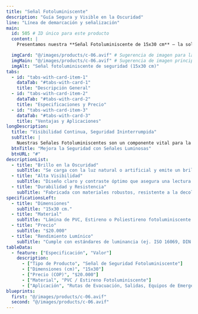 ```yaml
---
title: "Señal Fotoluminiscente"
description: "Guía Segura y Visible en la Oscuridad"
line: "Línea de demarcación y señalización"
main:
  id: 505 # ID único para este producto
  content: |
    Presentamos nuestra **Señal Fotoluminiscente de 15x30 cm** – la solución indispensable para la seguridad en entornos con riesgo de pérdida de luz. Parte esencial de nuestra **Línea de Demarcación y Señalización**, esta señal absorbe la luz ambiental y la emite en la oscuridad, guiando de forma clara rutas de evacuación, identificando equipos de emergencia o señalando peligros cuando más se necesita.

  imgCard: "@/images/products/c-06.avif" # Sugerencia de imagen para la tarjeta
  imgMain: "@/images/products/c-06.avif" # Sugerencia de imagen principal
  imgAlt: "Señal fotoluminiscente de seguridad (15x30 cm)"
tabs:
  - id: "tabs-with-card-item-1"
    dataTab: "#tabs-with-card-1"
    title: "Descripción General"
  - id: "tabs-with-card-item-2"
    dataTab: "#tabs-with-card-2"
    title: "Especificaciones y Precio"
  - id: "tabs-with-card-item-3"
    dataTab: "#tabs-with-card-3"
    title: "Ventajas y Aplicaciones"
longDescription:
  title: "Visibilidad Continua, Seguridad Ininterrumpida"
  subTitle: |
    Nuestras Señales Fotoluminiscentes son un componente vital para la seguridad en edificios, industrias y espacios públicos, especialmente en caso de fallos eléctricos o emergencias. Su capacidad de brillar en la oscuridad, sin necesidad de energía externa, asegura que la información de seguridad crítica permanezca visible, facilitando la evacuación y la respuesta rápida ante incidentes.
  btnTitle: "Mejora la Seguridad con Señales Luminosas"
  btnURL: "#"
descriptionList:
  - title: "Brillo en la Oscuridad"
    subTitle: "Se carga con la luz natural o artificial y emite un brillo visible por varias horas, garantizando la señalización en ausencia de iluminación."
  - title: "Alta Visibilidad"
    subTitle: "Diseño claro y contraste óptimo que asegura una lectura rápida y sin confusiones, incluso en condiciones de poca luz."
  - title: "Durabilidad y Resistencia"
    subTitle: "Fabricada con materiales robustos, resistente a la decoloración, humedad y al desgaste para uso prolongado."
specificationsLeft:
  - title: "Dimensiones"
    subTitle: "15x30 cm."
  - title: "Material"
    subTitle: "Lámina de PVC, Estireno o Poliestireno fotoluminiscente de alta calidad."
  - title: "Precio"
    subTitle: "$20.000"
  - title: "Rendimiento Lumínico"
    subTitle: "Cumple con estándares de luminancia (ej. ISO 16069, DIN 67510), visible hasta X horas en la oscuridad (especificar duración)."
tableData:
  - feature: ["Especificación", "Valor"]
    description:
      - ["Tipo de Producto", "Señal de Seguridad Fotoluminiscente"]
      - ["Dimensiones (cm)", "15x30"]
      - ["Precio (COP)", "$20.000"]
      - ["Material", "PVC / Estireno Fotoluminiscente"]
      - ["Aplicación", "Rutas de Evacuación, Salidas, Equipos de Emergencia"]
blueprints:
  first: "@/images/products/c-06.avif"
  second: "@/images/products/c-06.avif"
---
```


